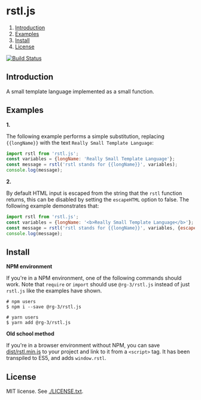 # rstl.js

1. <a href='#introduction'>Introduction</a>
2. <a href='#examples'>Examples</a>
3. <a href='#install'>Install</a>
4. <a href='#license'>License </a>

[![Build Status](https://travis-ci.org/rg-3/rstl.js.svg?branch=master)](https://travis-ci.org/rg-3/rstl.js)

## <a id='#introduction'>Introduction</a>

A small template language implemented as a small function.

## <a id='examples'>Examples</a>

__1.__

The following example performs a simple substitution, replacing `{{longName}}`
with the text `Really Small Template Language`:

```javascript
import rstl from 'rstl.js';
const variables = {longName: 'Really Small Template Language'};
const message = rstl('rstl stands for {{longName}}', variables);
console.log(message);
```

__2.__

By default HTML input is escaped from the string that the `rstl` function returns,
this can be disabled by setting the `escapeHTML` option to false. The following
example demonstrates that:

```javascript
import rstl from 'rstl.js';
const variables = {longName: '<b>Really Small Template Language</b>'};
const message = rstl('rstl stands for {{longName}}', variables, {escapeHTML: false});
console.log(message);
```

## <a id='install'>Install</a>

__NPM environment__

If you're in a NPM environment, one of the following commands should work.
Note that `require` or `import` should use `@rg-3/rstl.js` instead of just `rstl.js`
like the examples have shown.

    # npm users
    $ npm i --save @rg-3/rstl.js
    
    # yarn users
    $ yarn add @rg-3/rstl.js

__Old school method__

If you're in a browser environment without NPM, you can save [dist/rstl.min.js](https://github.com/rg-3/rstl.js/blob/master/dist/rstl.min.js)
to your project and link to it from a `<script>` tag. It has been transpiled to ES5,
and adds `window.rstl`.


## <a id='license'>License</a>

MIT license. See [./LICENSE.txt](./LICENSE.txt).
